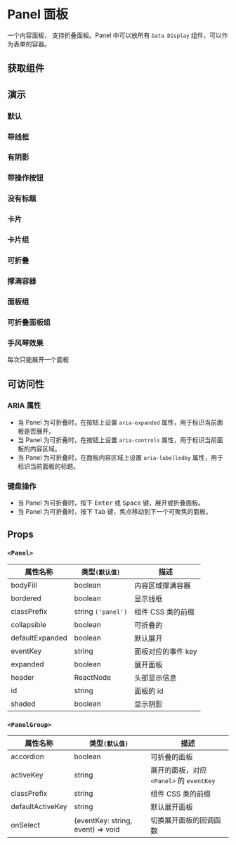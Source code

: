 # Panel 面板

一个内容面板， 支持折叠面板。Panel 中可以放所有 `Data Display` 组件，可以作为表单的容器。

## 获取组件

<!--{include:<import-guide>}-->

## 演示

### 默认

<!--{include:`basic.md`}-->

### 带线框

<!--{include:`bordered.md`}-->

### 有阴影

<!--{include:`shaded.md`}-->

### 带操作按钮

<!--{include:`with-action.md`}-->

### 没有标题

<!--{include:`no-header.md`}-->

### 卡片

<!--{include:`card.md`}-->

### 卡片组

<!--{include:`card-grid.md`}-->

### 可折叠

<!--{include:`collapsible.md`}-->

### 撑满容器

<!--{include:`body-fill.md`}-->

### 面板组

<!--{include:`panel-group.md`}-->

### 可折叠面板组

<!--{include:`accordion-group.md`}-->

### 手风琴效果

每次只能展开一个面板

<!--{include:`accordion-group-active.md`}-->

## 可访问性

### ARIA 属性

- 当 Panel 为可折叠时，在按钮上设置 `aria-expanded` 属性，用于标识当前面板是否展开。
- 当 Panel 为可折叠时，在按钮上设置 `aria-controls` 属性，用于标识当前面板的内容区域。
- 当 Panel 为可折叠时，在面板内容区域上设置 `aria-labelledby` 属性，用于标识当前面板的标题。

### 键盘操作

- 当 Panel 为可折叠时，按下 <kbd>Enter</kbd> 或 <kbd>Space</kbd> 键，展开或折叠面板。
- 当 Panel 为可折叠时，按下 <kbd>Tab</kbd> 键，焦点移动到下一个可聚焦的面板。

## Props

### `<Panel>`

<!-- prettier-sort-markdown-table -->

| 属性名称        | 类型`(默认值)`     | 描述               |
| --------------- | ------------------ | ------------------ |
| bodyFill        | boolean            | 内容区域撑满容器   |
| bordered        | boolean            | 显示线框           |
| classPrefix     | string `('panel')` | 组件 CSS 类的前缀  |
| collapsible     | boolean            | 可折叠的           |
| defaultExpanded | boolean            | 默认展开           |
| eventKey        | string             | 面板对应的事件 key |
| expanded        | boolean            | 展开面板           |
| header          | ReactNode          | 头部显示信息       |
| id              | string             | 面板的 id          |
| shaded          | boolean            | 显示阴影           |

### `<PanelGroup>`

| 属性名称         | 类型`(默认值)`                    | 描述                                     |
| ---------------- | --------------------------------- | ---------------------------------------- |
| accordion        | boolean                           | 可折叠的面板                             |
| activeKey        | string                            | 展开的面板，对应 `<Panel>` 的 `eventKey` |
| classPrefix      | string                            | 组件 CSS 类的前缀                        |
| defaultActiveKey | string                            | 默认展开面板                             |
| onSelect         | (eventKey: string, event) => void | 切换展开面板的回调函数                   |
